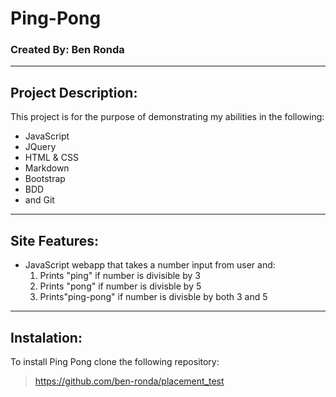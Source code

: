 # Ping-Pong
### Created By: Ben Ronda
***
## Project Description:
This project is for the purpose of demonstrating my abilities in the following:
* JavaScript
* JQuery
* HTML & CSS
* Markdown
* Bootstrap
* BDD
* and Git

***
## Site Features:
* JavaScript webapp  that takes a number input from user and:
  1. Prints "ping" if number is divisible by 3
  2. Prints "pong" if number is divisble by 5
  3. Prints"ping-pong" if number is divisble by both 3 and 5

***
## Instalation:
To install Ping Pong clone the following repository:
> https://github.com/ben-ronda/placement_test
